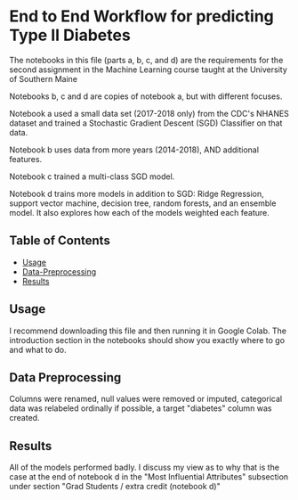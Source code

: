 # End to End Workflow for predicting Type II Diabetes

The notebooks in this file (parts a, b, c, and d) are the requirements for the second assignment in the Machine Learning course taught at the University of Southern Maine

Notebooks b, c and d are copies of notebook a, but with different focuses.

Notebook a used a small data set (2017-2018 only) from the CDC's NHANES dataset and trained a Stochastic Gradient Descent (SGD) Classifier on that data.

Notebook b uses data from more years (2014-2018), AND additional features.

Notebook c trained a multi-class SGD model.

Notebook d trains more models in addition to SGD: Ridge Regression, support vector machine, decision tree, random forests, and an ensemble model. It also explores how each of the models weighted each feature.

## Table of Contents

- [Usage](#Usage)
- [Data-Preprocessing](#Data-Preprocessing)
- [Results](#Results)

    
## Usage

I recommend downloading this file and then running it in Google Colab. The introduction section in the notebooks should show you exactly where to go and what to do.


## Data Preprocessing

Columns were renamed, null values were removed or imputed, categorical data was relabeled ordinally if possible, a target "diabetes" column was created.


## Results

All of the models performed badly. I discuss my view as to why that is the case at the end of notebook d in the "Most Influential Attributes" subsection under section "Grad Students / extra credit (notebook d)"


